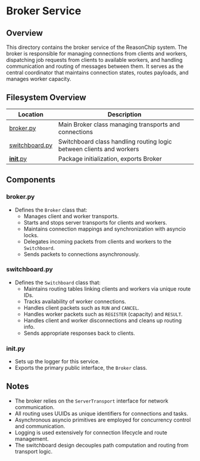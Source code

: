 # Broker Service

## Overview
This directory contains the broker service of the ReasonChip system. The broker is responsible for managing connections from clients and workers, dispatching job requests from clients to available workers, and handling communication and routing of messages between them. It serves as the central coordinator that maintains connection states, routes payloads, and manages worker capacity.

## Filesystem Overview

| Location           | Description                               |
| ------------------ | ----------------------------------------- |
| [broker.py](./broker.py)       | Main Broker class managing transports and connections |
| [switchboard.py](./switchboard.py) | Switchboard class handling routing logic between clients and workers |
| [__init__.py](./__init__.py)   | Package initialization, exports Broker |

## Components

### broker.py
- Defines the `Broker` class that:
  - Manages client and worker transports.
  - Starts and stops server transports for clients and workers.
  - Maintains connection mappings and synchronization with asyncio locks.
  - Delegates incoming packets from clients and workers to the `Switchboard`.
  - Sends packets to connections asynchronously.

### switchboard.py
- Defines the `Switchboard` class that:
  - Maintains routing tables linking clients and workers via unique route IDs.
  - Tracks availability of worker connections.
  - Handles client packets such as `RUN` and `CANCEL`.
  - Handles worker packets such as `REGISTER` (capacity) and `RESULT`.
  - Handles client and worker disconnections and cleans up routing info.
  - Sends appropriate responses back to clients.

### __init__.py
- Sets up the logger for this service.
- Exports the primary public interface, the `Broker` class.

## Notes
- The broker relies on the `ServerTransport` interface for network communication.
- All routing uses UUIDs as unique identifiers for connections and tasks.
- Asynchronous asyncio primitives are employed for concurrency control and communication.
- Logging is used extensively for connection lifecycle and route management.
- The switchboard design decouples path computation and routing from transport logic.


